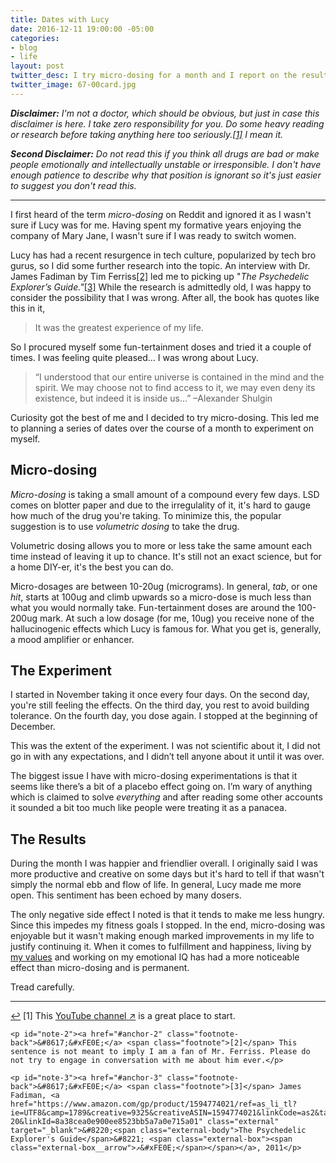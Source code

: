 ```yaml
---
title: Dates with Lucy
date: 2016-12-11 19:00:00 -05:00
categories:
- blog
- life
layout: post
twitter_desc: I try micro-dosing for a month and I report on the results.
twitter_image: 67-00card.jpg
---
```


_**Disclaimer:** I'm not a doctor, which should be obvious, but just in case this disclaimer is here. I take zero responsibility for you. Do some heavy reading or research before taking anything here too seriously.<a id="anchor-1" href="#note-1" class="fieldnotes-anchor">[1]</a> I mean it._

_**Second Disclaimer:** Do not read this if you think all drugs are bad or make people emotionally and intellectually unstable or irresponsible. I don't have enough patience to describe why that position is ignorant so it's just easier to suggest you don't read this._

<hr class="small">

I first heard of the term _micro-dosing_ on Reddit and ignored it as I wasn't sure if Lucy was for me. Having spent my formative years enjoying the company of Mary Jane, I wasn't sure if I was ready to switch women.

Lucy has had a recent resurgence in tech culture, popularized by tech bro gurus, so I did some further research into the topic. An interview with Dr. James Fadiman by Tim Ferriss<a id="anchor-2" href="#note-2" class="fieldnotes-anchor">[2]</a> led me to picking up "_The Psychedelic Explorer’s Guide."_<a id="anchor-3" href="#note-3" class="fieldnotes-anchor">[3]</a> While the research is admittedly old, I was happy to consider the possibility that I was wrong. After all, the book has quotes like this in it,

> It was the greatest experience of my life.

So I procured myself some fun-tertainment doses and tried it a couple of times. I was feeling quite pleased… I was wrong about Lucy.

> “I understood that our entire universe is contained in the mind and the spirit. We may choose not to find access to it, we may even deny its existence, but indeed it is inside us…”
> –Alexander Shulgin

Curiosity got the best of me and I decided to try micro-dosing. This led me to planning a series of dates over the course of a month to experiment on myself.

## Micro-dosing

_Micro-dosing_ is taking a small amount of a compound every few days. LSD comes on blotter paper and due to the irregulality of it, it's hard to gauge how much of the drug you're taking. To minimize this, the popular suggestion is to use _volumetric dosing_ to take the drug.

Volumetric dosing allows you to more or less take the same amount each time instead of leaving it up to chance. It's still not an exact science, but for a home DIY-er, it's the best you can do.

Micro-dosages are between 10-20ug (micrograms). In general, _tab_, or one _hit_, starts at 100ug and climb upwards so a micro-dose is much less than what you would normally take. Fun-tertainment doses are around the 100-200ug mark. At such a low dosage (for me, 10ug) you receive none of the hallucinogenic effects which Lucy is famous for. What you get is, generally, a mood amplifier or enhancer.

## The Experiment

I started in November taking it once every four days. On the second day, you're still feeling the effects. On the third day, you rest to avoid building tolerance. On the fourth day, you dose again. I stopped at the beginning of December.

This was the extent of the experiment. I was not scientific about it, I did not go in with any expectations, and I didn’t tell anyone about it until it was over.

The biggest issue I have with micro-dosing experimentations is that it seems like there’s a bit of a placebo effect going on. I’m wary of anything which is claimed to solve _everything_ and after reading some other accounts it sounded a bit too much like people were treating it as a panacea.

## The Results

During the month I was happier and friendlier overall. I originally said I was more productive and creative on some days but it's hard to tell if that wasn't simply the normal ebb and flow of life. In general, Lucy made me more open. This sentiment has been echoed by many dosers.

The only negative side effect I noted is that it tends to make me less hungry. Since this impedes my fitness goals I stopped. In the end, micro-dosing was enjoyable but it wasn't making enough marked improvements in my life to justify continuing it. When it comes to fulfillment and happiness, living by [my values](http://helentran.com/carving-a-life) and working on my emotional IQ has had a more noticeable effect than micro-dosing and is permanent.

Tread carefully.

<hr class="small">

<div class="fieldnotes">
    <p id="note-1"><a href="#anchor-1" class="footnote-back">&#8617;&#xFE0E;</a> <span class="footnote">[1]</span> This <a href="https://www.youtube.com/channel/UCn8V3KNSgDr1Dai77_y8JrQ" class="external" target="_blank"><span class="external-body">YouTube channel</span> <span class="external-box"><span class="external-box__arrow">↗&#xFE0E;</span></span></a> is a great place to start.</p>

    <p id="note-2"><a href="#anchor-2" class="footnote-back">&#8617;&#xFE0E;</a> <span class="footnote">[2]</span> This sentence is not meant to imply I am a fan of Mr. Ferriss. Please do not try to engage in conversation with me about him ever.</p>

    <p id="note-3"><a href="#anchor-3" class="footnote-back">&#8617;&#xFE0E;</a> <span class="footnote">[3]</span> James Fadiman, <a href="https://www.amazon.com/gp/product/1594774021/ref=as_li_tl?ie=UTF8&camp=1789&creative=9325&creativeASIN=1594774021&linkCode=as2&tag=heltraprodes-20&linkId=8a38cea0e900ee8523bb5a7a0e715a01" class="external" target="_blank">&#8220;<span class="external-body">The Psychedelic Explorer's Guide</span>&#8221; <span class="external-box"><span class="external-box__arrow">↗&#xFE0E;</span></span></a>, 2011</p>
</div>